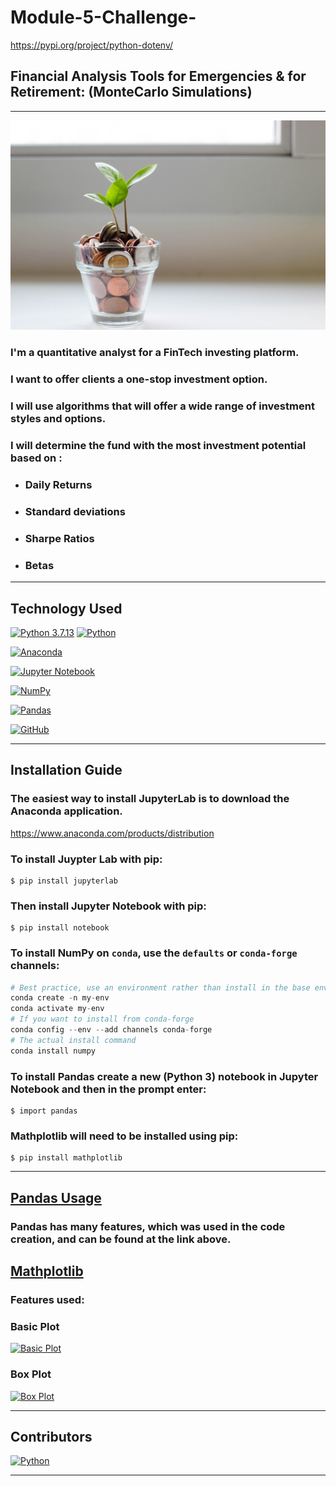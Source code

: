 # Module-5-Challenge-
https://pypi.org/project/python-dotenv/

## Financial Analysis Tools for Emergencies & for Retirement: (MonteCarlo Simulations)
---

![<img src="[http://url/image.png" style=](https://github.com/DigitalGoldRush/Module-5-Challenge-/blob/main/money-tree%20jpeg%20from%20unsplash.com.jpeg width:10px ; height:10px " >](https://github.com/DigitalGoldRush/Module-5-Challenge-/blob/main/money-tree%20jpeg%20from%20unsplash.com.jpeg)

### I'm a quantitative analyst for a FinTech investing platform. 
### I want to offer clients a one-stop investment option.  
### I will use algorithms that will offer a wide range of investment styles and options.
### I will determine the fund with the most investment potential based on : 
  - ### Daily Returns
  - ### Standard deviations
  - ### Sharpe Ratios
  - ### Betas


---

## Technology Used

[![Python 3.7.13](https://img.shields.io/badge/python-3670A0?style=for-the-badge&logo=python&logoColor=ffdd54)]([https://www.python.org/downloads/release/python-3912/)
[![Python](https://img.shields.io/badge/Python-3.9.12-blue)](https://www.python.org/downloads/release/python-3912/)

[![Anaconda](https://img.shields.io/badge/Anaconda-%2344A833.svg?style=for-the-badge&logo=anaconda&logoColor=white)](https://www.anaconda.com/)

[![Jupyter Notebook](https://img.shields.io/badge/jupyter-%23F37626.svg?style=for-the-badge&logo=jupyter&logoColor=white)](https://jupyter.org/)

[![NumPy](https://img.shields.io/badge/numpy-%23013243.svg?style=for-the-badge&logo=numpy&logoColor=white)](https://numpy.org/)

[<img alt="Pandas" src="https://img.shields.io/badge/pandas-%23150458.svg?style=for-the-badge&logo=pandas&logoColor=white" />](https://pandas.pydata.org/)

[<img alt="GitHub" src="https://img.shields.io/badge/github-%23121011.svg?style=for-the-badge&logo=github&logoColor=white"/>](https://github.com/DigitalGoldRush?tab=repositories)

---

## Installation Guide

### The easiest way to install JupyterLab is to download the Anaconda application.
https://www.anaconda.com/products/distribution

### To install Juypter Lab with pip:
```
$ pip install jupyterlab
```
### Then install Jupyter Notebook with pip:
```
$ pip install notebook
```
### To install NumPy on `conda`, use the `defaults` or `conda-forge` channels:
``` python
# Best practice, use an environment rather than install in the base env
conda create -n my-env
conda activate my-env
# If you want to install from conda-forge
conda config --env --add channels conda-forge
# The actual install command
conda install numpy
```
### To install Pandas create a new (Python 3) notebook in Jupyter Notebook and then in the prompt enter:
```
$ import pandas
```
### Mathplotlib will need to be installed using pip:
```
$ pip install mathplotlib
```

---

## [Pandas Usage](https://pandas.pydata.org/docs/user_guide/index.html)

### Pandas has many features, which was used in the code creation, and can be found at the link above. 

## [Mathplotlib](https://matplotlib.org/stable/index.html)

### Features used:

### Basic Plot
[![Basic Plot](https://matplotlib.org/stable/_images/sphx_glr_plot_001.png)](https://matplotlib.org/stable/plot_types/basic/plot.html#sphx-glr-plot-types-basic-plot-py)

### Box Plot
[![Box Plot](https://matplotlib.org/stable/_images/sphx_glr_boxplot_plot_001.png)](https://matplotlib.org/stable/plot_types/stats/boxplot_plot.html)

---
## Contributors

[![Python](https://img.shields.io/badge/Michael_Dionne-LinkedIn-blue)](https://www.linkedin.com/in/michael-dionne-b2a1b61b/)

---

